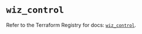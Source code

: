 # `wiz_control`

Refer to the Terraform Registry for docs: [`wiz_control`](https://registry.terraform.io/providers/axtongrams/wiz/1.2.5/docs/resources/control).

